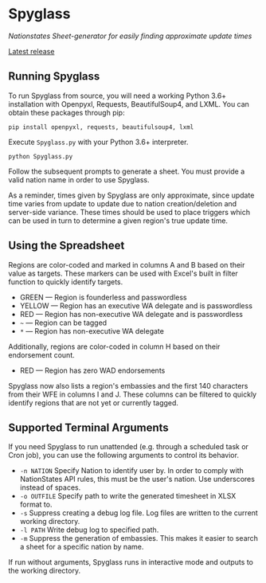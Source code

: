 # Spyglass

*Nationstates Sheet-generator for easily finding approximate update times*

[Latest release](https://github.com/Aptenodyte/Spyglass/releases)

## Running Spyglass

To run Spyglass from source, you will need a working Python 3.6+ installation with Openpyxl, Requests, BeautifulSoup4, and LXML. You can obtain these packages through pip:  
```
pip install openpyxl, requests, beautifulsoup4, lxml
```
Execute `Spyglass.py` with your Python 3.6+ interpreter.

```
python Spyglass.py
```

Follow the subsequent prompts to generate a sheet. You must provide a valid nation name in order to use Spyglass.

As a reminder, times given by Spyglass are only approximate, since update time varies from update to update due to nation creation/deletion and server-side variance. These times should be used to place triggers which can be used in turn to determine a given region's true update time.

## Using the Spreadsheet

Regions are color-coded and marked in columns A and B based on their value as targets. These markers can be used with
Excel's built in filter function to quickly identify targets.

- GREEN — Region is founderless and passwordless
- YELLOW — Region has an executive WA delegate and is passwordless
- RED — Region has non-executive WA delegate and is passwordless
- `~` — Region can be tagged
- `*` — Region has non-executive WA delegate

Additionally, regions are color-coded in column H based on their endorsement count.

- RED — Region has zero WAD endorsements

Spyglass now also lists a region's embassies and the first 140 characters from their WFE in columns I and J. These columns can be filtered to quickly identify regions that are not yet or currently tagged.

## Supported Terminal Arguments

If you need Spyglass to run unattended (e.g. through a scheduled task or Cron job), you can use the following arguments
to control its behavior.

- `-n NATION` Specify Nation to identify user by. In order to comply with NationStates API rules, this must be the user's nation. Use underscores instead of spaces.
- `-o OUTFILE` Specify path to write the generated timesheet in XLSX format to.
- `-s` Suppress creating a debug log file. Log files are written to the current working directory.
- `-l PATH` Write debug log to specified path.
- `-m` Suppress the generation of embassies. This makes it easier to search a sheet for a specific nation by name.

If run without arguments, Spyglass runs in interactive mode and outputs to the working directory.
